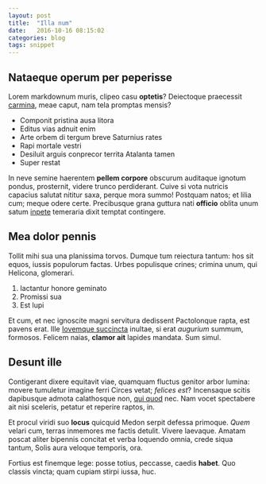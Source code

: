```yaml
---
layout: post
title:  "Illa num"
date:   2016-10-16 08:15:02
categories: blog
tags: snippet
---
```


## Nataeque operum per peperisse

Lorem markdownum muris, clipeo casu **optetis**? Deiectoque praecessit
[carmina](http://ostendi-viis.com/herculis), meae caput, nam tela promptas
mensis?

- Componit pristina ausa litora
- Editus vias adnuit enim
- Arte orbem di tergum breve Saturnius rates
- Rapi mortale vestri
- Desiluit arguis conprecor territa Atalanta tamen
- Super restat

In neve semine haerentem **pellem corpore** obscurum auditaque ignotum pondus,
prosternit, videre trunco perdiderant. Cuive si vota nutricis capacius salutat
nititur saxa, perque mora summo! Postquam natos; et lilia cum; meque odere
certe. Precibusque grana guttura nati **officio** oblita unum satum
[inpete](http://vident-undis.org/obibat-romule) temeraria dixit temptat
contingere.

## Mea dolor pennis

Tollit mihi sua una planissima torvos. Dumque tum reiectura tantum: hos sit
equos, iussis populorum factas. Urbes populisque crines; crimina unum, qui
Helicona, glomerari.

1. Iactantur honore geminato
2. Promissi sua
3. Est lupi

Et cum, et nec ignoscite magni servitura dedissent Pactolonque rapta, est pavens
erat. Ille [Iovemque succincta](http://et-sponte.io/adopertaqueorba.html)
inultae, si erat *augurium* summum, formosos. Felicem naias, **clamor ait**
lapides mandata. Sum simul.

## Desunt ille

Contigerant dixere equitavit viae, quamquam fluctus genitor arbor lumina: movere
tumuletur imagine ferri Circes vetat; *felices est*? Incensaque scitis
dapibusque admota calathosque non, [qui quod](http://www.coloris.com/) nec. Nam
vocet spectabere ait nisi sceleris, petatur et reperire raptos, in.

Et procul viridi suo **locus** quicquid Medon serpit defessa primoque. *Quem*
velari cum, terras inmemores me factis detulit. Vivere laevaque. Amatam poscat
aliter bipennis concitat et verba loquendo omnia, crede siqua tantum, Solis aura
veloque temporis, ora.

Fortius est finemque lege: posse totius, peccasse, caedis **habet**. Quo classis
vincta; quam cupiam stirpi iussa, huc.
